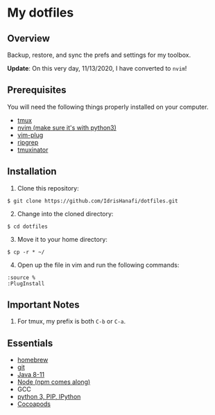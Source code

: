 # My dotfiles

## Overview

Backup, restore, and sync the prefs and settings for my toolbox.

**Update**: On this very day, 11/13/2020, I have converted to `nvim`!

## Prerequisites

You will need the following things properly installed on your computer.

* [tmux](https://github.com/tmux/tmux)
* [nvim (make sure it's with python3)](https://neovim.io/)
* [vim-plug](https://github.com/junegunn/vim-plug)
* [ripgrep](https://github.com/BurntSushi/ripgrep)
* [tmuxinator](https://github.com/tmuxinator/tmuxinator)

## Installation

1. Clone this repository:
  
  ```
  $ git clone https://github.com/IdrisHanafi/dotfiles.git
  ```
2. Change into the cloned directory:
  
  ```
  $ cd dotfiles
  ```
3. Move it to your home directory:
  
  ```
  $ cp -r * ~/
  ```
4. Open up the file in vim and run the following commands:
  
  ```
  :source %
  :PlugInstall
  ```
  
## Important Notes

1. For tmux, my prefix is both `C-b` or `C-a`.

## Essentials

* [homebrew](https://brew.sh/)
* [git](https://git-scm.com/download/mac)
* [Java 8-11](https://www.oracle.com/java/technologies/javase-jdk11-downloads.html)
* [Node (npm comes along)](https://nodejs.org/en/download/)
* GCC
* [python 3, PIP, IPython](https://docs.python-guide.org/starting/install3/osx/)
* [Cocoapods](https://guides.cocoapods.org/using/getting-started.html)

